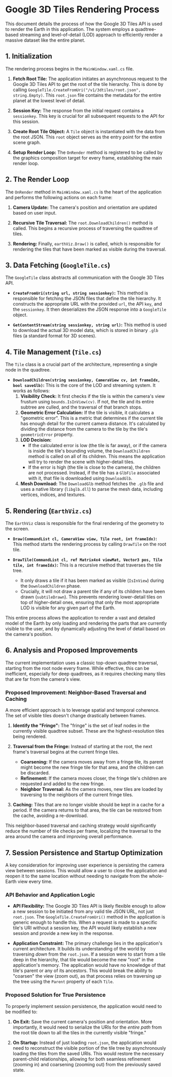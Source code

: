 # Google 3D Tiles Rendering Process

This document details the process of how the Google 3D Tiles API is used to render the Earth in this application. The system employs a quadtree-based streaming and level-of-detail (LOD) approach to efficiently render a massive dataset like the entire planet.

## 1. Initialization

The rendering process begins in the `MainWindow.xaml.cs` file.

1.  **Fetch Root Tile:** The application initiates an asynchronous request to the Google 3D Tiles API to get the root of the tile hierarchy. This is done by calling `GoogleTile.CreateFromUri("/v1/3dtiles/root.json", string.Empty)`. This `root.json` file contains the metadata for the entire planet at the lowest level of detail.

2.  **Session Key:** The response from the initial request contains a `sessionkey`. This key is crucial for all subsequent requests to the API for this session.

3.  **Create Root Tile Object:** A `Tile` object is instantiated with the data from the root JSON. This `root` object serves as the entry point for the entire scene graph.

4.  **Setup Render Loop:** The `OnRender` method is registered to be called by the graphics composition target for every frame, establishing the main render loop.

## 2. The Render Loop

The `OnRender` method in `MainWindow.xaml.cs` is the heart of the application and performs the following actions on each frame:

1.  **Camera Update:** The camera's position and orientation are updated based on user input.

2.  **Recursive Tile Traversal:** The `root.DownloadChildren()` method is called. This begins a recursive process of traversing the quadtree of tiles.

3.  **Rendering:** Finally, `earthViz.Draw()` is called, which is responsible for rendering the tiles that have been marked as visible during the traversal.

## 3. Data Fetching (`GoogleTile.cs`)

The `GoogleTile` class abstracts all communication with the Google 3D Tiles API.

*   **`CreateFromUri(string url, string sessionkey)`:** This method is responsible for fetching the JSON files that define the tile hierarchy. It constructs the appropriate URL with the provided `url`, the API `key`, and the `sessionkey`. It then deserializes the JSON response into a `GoogleTile` object.

*   **`GetContentStream(string sessionkey, string url)`:** This method is used to download the actual 3D model data, which is stored in binary `.glb` files (a standard format for 3D scenes).

## 4. Tile Management (`Tile.cs`)

The `Tile` class is a crucial part of the architecture, representing a single node in the quadtree.

*   **`DownloadChildren(string sessionkey, CameraView cv, int frameIdx, bool saveGlb)`:** This is the core of the LOD and streaming system. It works as follows:
    1.  **Visibility Check:** It first checks if the tile is within the camera's view frustum using `bounds.IsInView(cv)`. If not, the tile and its entire subtree are culled, and the traversal of that branch stops.
    2.  **Geometric Error Calculation:** If the tile is visible, it calculates a "geometric error". This is a metric that determines if the current tile has enough detail for the current camera distance. It's calculated by dividing the distance from the camera to the tile by the tile's `geometricError` property.
    3.  **LOD Decision:**
        *   If the calculated error is low (the tile is far away), or if the camera is inside the tile's bounding volume, the `DownloadChildren` method is called on all of its children. This means the application will try to render the scene with higher-detail tiles.
        *   If the error is high (the tile is close to the camera), the children are not processed. Instead, if the tile has a `GlbFile` associated with it, that file is downloaded using `DownloadGlb`.
    4.  **Mesh Download:** The `DownloadGlb` method fetches the `.glb` file and uses a native library (`libglb.dll`) to parse the mesh data, including vertices, indices, and textures.

## 5. Rendering (`EarthViz.cs`)

The `EarthViz` class is responsible for the final rendering of the geometry to the screen.

*   **`Draw(CommandList cl, CameraView view, Tile root, int frameIdx)`:** This method starts the rendering process by calling `DrawTile` on the root tile.

*   **`DrawTile(CommandList cl, ref Matrix4x4 viewMat, Vector3 pos, Tile tile, int frameIdx)`:** This is a recursive method that traverses the tile tree.
    *   It only draws a tile if it has been marked as visible (`IsInView`) during the `DownloadChildren` phase.
    *   Crucially, it will not draw a parent tile if any of its children have been drawn (`subtileDrawn`). This prevents rendering lower-detail tiles on top of higher-detail ones, ensuring that only the most appropriate LOD is visible for any given part of the Earth.

This entire process allows the application to render a vast and detailed model of the Earth by only loading and rendering the parts that are currently visible to the user, and by dynamically adjusting the level of detail based on the camera's position.
## 6. Analysis and Proposed Improvements

The current implementation uses a classic top-down quadtree traversal, starting from the root node every frame. While effective, this can be inefficient, especially for deep quadtrees, as it requires checking many tiles that are far from the camera's view.

### Proposed Improvement: Neighbor-Based Traversal and Caching

A more efficient approach is to leverage spatial and temporal coherence. The set of visible tiles doesn't change drastically between frames.

1.  **Identify the "Fringe":** The "fringe" is the set of leaf nodes in the currently visible quadtree subset. These are the highest-resolution tiles being rendered.

2.  **Traversal from the Fringe:** Instead of starting at the root, the next frame's traversal begins at the current fringe tiles.
    *   **Coarsening:** If the camera moves away from a fringe tile, its parent might become the new fringe tile for that area, and the children can be discarded.
    *   **Refinement:** If the camera moves closer, the fringe tile's children are requested and added to the new fringe.
    *   **Neighbor Traversal:** As the camera moves, new tiles are loaded by traversing to the neighbors of the current fringe tiles.

3.  **Caching:** Tiles that are no longer visible should be kept in a cache for a period. If the camera returns to that area, the tile can be restored from the cache, avoiding a re-download.

This neighbor-based traversal and caching strategy would significantly reduce the number of tile checks per frame, localizing the traversal to the area around the camera and improving overall performance.
## 7. Session Persistence and Startup Optimization

A key consideration for improving user experience is persisting the camera view between sessions. This would allow a user to close the application and reopen it to the same location without needing to navigate from the whole-Earth view every time.

### API Behavior and Application Logic

*   **API Flexibility:** The Google 3D Tiles API is likely flexible enough to allow a new session to be initiated from any valid tile JSON URL, not just `root.json`. The `GoogleTile.CreateFromUri()` method in the application is generic enough to handle this. When a request is made to a specific tile's URI without a session key, the API would likely establish a new session and provide a new key in the response.

*   **Application Constraint:** The primary challenge lies in the application's current architecture. It builds its understanding of the world by traversing *down* from the `root.json`. If a session were to start from a tile deep in the hierarchy, that tile would become the new "root" in the application's memory. The application would have no knowledge of that tile's parent or any of its ancestors. This would break the ability to "coarsen" the view (zoom out), as that process relies on traversing *up* the tree using the `Parent` property of each `Tile`.

### Proposed Solution for True Persistence

To properly implement session persistence, the application would need to be modified to:

1.  **On Exit:** Save the current camera's position and orientation. More importantly, it would need to serialize the URIs for the *entire path* from the root tile down to all the tiles in the currently visible "fringe."

2.  **On Startup:** Instead of just loading `root.json`, the application would need to reconstruct the visible portion of the tile tree by asynchronously loading the tiles from the saved URIs. This would restore the necessary parent-child relationships, allowing for both seamless refinement (zooming in) and coarsening (zooming out) from the previously saved state.